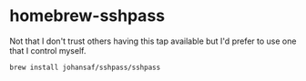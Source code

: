 # homebrew-sshpass

Not that I don't trust others having this tap available but I'd prefer to use one that I control myself.

```
brew install johansaf/sshpass/sshpass
```
